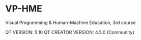 # VP-HME
Visual Programming &amp; Human-Machine Education, 3rd course

QT VERSION: 5.10
QT CREATOR VERSION: 4.5.0 (Community)
